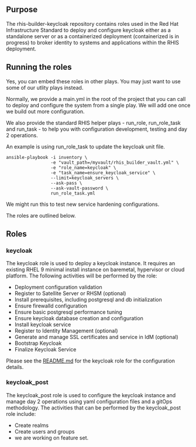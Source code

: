## Purpose

The rhis-builder-keycloak repository contains roles used in the Red Hat Infrastructure Standard to deploy and configure keycloak either as a standalone server or as a containerized deployment (containerized is in progress) to broker identity to systems and applications within the RHIS deployment. 

## Running the roles

Yes, you can embed these roles in other plays. You may just want to use some of our utlity plays instead. 

Normally, we provide a main.yml in the root of the project that you can call to deploy and configure the system from a single play. We will add one once we build out more configuration. 

We also provide the standard RHIS helper plays - run_role, run_role_task and run_task - to help you with configuration development, testing and day 2 operations. 

An example is using run_role_task to update the keycloak unit file.

```
ansible-playbook -i inventory \
                 -e "vault_path=/myvault/rhis_builder_vault.yml" \
                 -e "role_name=keycloak" \
                 -e "task_name=ensure_keycloak_service" \
                 --limit=keycloak_servers \
                 --ask-pass \
                 --ask-vault-password \
                 run_role_task.yml
```
We might run this to test new service hardening configurations.

The roles are outlined below.

## Roles
### keycloak

The keycloak role is used to deploy a keycloak instance. It requires an existing RHEL 9 minimal install instance on baremetal, hypervisor or cloud platform. The following activities will be performed by the role:

  - Deployment configuration validation
  - Register to Satellite Server or RHSM (optional)
  - Install prerequisites, including postgresql and db initialization
  - Ensure firewalld configuration
  - Ensure basic postgresql performance tuning
  - Ensure keycloak database creation and configuration
  - Install keycloak service
  - Register to Identity Management (optional)
  - Generate and manage SSL certificates and service in IdM (optional)
  - Bootstrap Keycloak
  - Finalize Keycloak Service

Please see the [README.md](./roles/keycloak/README.md) for the keycloak role for the configuration details.

### keycloak_post

The keycloak_post role is used to configure the keycloak instance and manage day 2 operations using yaml configuration files and a gitOps methodology. The activities that can be performed by the keycloak_post role include:

  - Create realms
  - Create users and groups
  - we are working on feature set.
